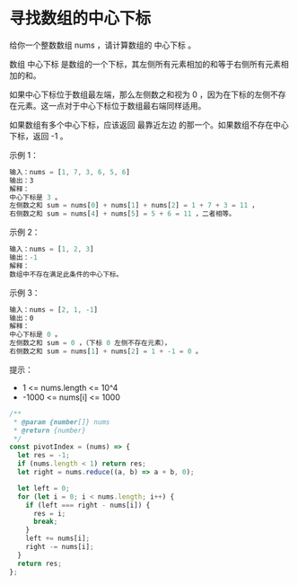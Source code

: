 # 寻找数组的中心下标

给你一个整数数组 nums ，请计算数组的 中心下标 。

数组 中心下标 是数组的一个下标，其左侧所有元素相加的和等于右侧所有元素相加的和。

如果中心下标位于数组最左端，那么左侧数之和视为 0 ，因为在下标的左侧不存在元素。这一点对于中心下标位于数组最右端同样适用。

如果数组有多个中心下标，应该返回 最靠近左边 的那一个。如果数组不存在中心下标，返回 -1 。

示例 1：

```javascript
输入：nums = [1, 7, 3, 6, 5, 6]
输出：3
解释：
中心下标是 3 。
左侧数之和 sum = nums[0] + nums[1] + nums[2] = 1 + 7 + 3 = 11 ，
右侧数之和 sum = nums[4] + nums[5] = 5 + 6 = 11 ，二者相等。
```

示例 2：

```javascript
输入：nums = [1, 2, 3]
输出：-1
解释：
数组中不存在满足此条件的中心下标。
```

示例 3：

```javascript
输入：nums = [2, 1, -1]
输出：0
解释：
中心下标是 0 。
左侧数之和 sum = 0 ，（下标 0 左侧不存在元素），
右侧数之和 sum = nums[1] + nums[2] = 1 + -1 = 0 。
```

提示：

- 1 <= nums.length <= 10^4
- -1000 <= nums[i] <= 1000

```javascript
/**
 * @param {number[]} nums
 * @return {number}
 */
const pivotIndex = (nums) => {
  let res = -1;
  if (nums.length < 1) return res;
  let right = nums.reduce((a, b) => a + b, 0);

  let left = 0;
  for (let i = 0; i < nums.length; i++) {
    if (left === right - nums[i]) {
      res = i;
      break;
    }
    left += nums[i];
    right -= nums[i];
  }
  return res;
};
```
